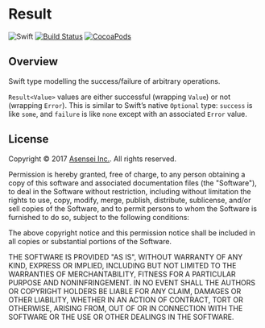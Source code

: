# Result

![Swift](https://img.shields.io/badge/swift-4.0-brightgreen.svg)
[![Build Status](https://travis-ci.org/asensei/Result.svg?branch=master)](https://travis-ci.org/asensei/Result)
[![CocoaPods](https://img.shields.io/cocoapods/v/ResultCocoapods.svg)](https://cocoapods.org/)

## Overview

Swift type modelling the success/failure of arbitrary operations.

`Result<Value>` values are either successful (wrapping `Value`) or not (wrapping `Error`). This is similar to Swift’s native `Optional` type: `success` is like `some`, and `failure` is like `none` except with an associated `Error` value.

## License

Copyright © 2017 [Asensei Inc.](https://www.asensei.com). All rights reserved.

Permission is hereby granted, free of charge, to any person obtaining a copy
of this software and associated documentation files (the "Software"), to deal
in the Software without restriction, including without limitation the rights
to use, copy, modify, merge, publish, distribute, sublicense, and/or sell
copies of the Software, and to permit persons to whom the Software is
furnished to do so, subject to the following conditions:

The above copyright notice and this permission notice shall be included in all
copies or substantial portions of the Software.

THE SOFTWARE IS PROVIDED "AS IS", WITHOUT WARRANTY OF ANY KIND, EXPRESS OR
IMPLIED, INCLUDING BUT NOT LIMITED TO THE WARRANTIES OF MERCHANTABILITY,
FITNESS FOR A PARTICULAR PURPOSE AND NONINFRINGEMENT. IN NO EVENT SHALL THE
AUTHORS OR COPYRIGHT HOLDERS BE LIABLE FOR ANY CLAIM, DAMAGES OR OTHER
LIABILITY, WHETHER IN AN ACTION OF CONTRACT, TORT OR OTHERWISE, ARISING FROM,
OUT OF OR IN CONNECTION WITH THE SOFTWARE OR THE USE OR OTHER DEALINGS IN THE
SOFTWARE.

